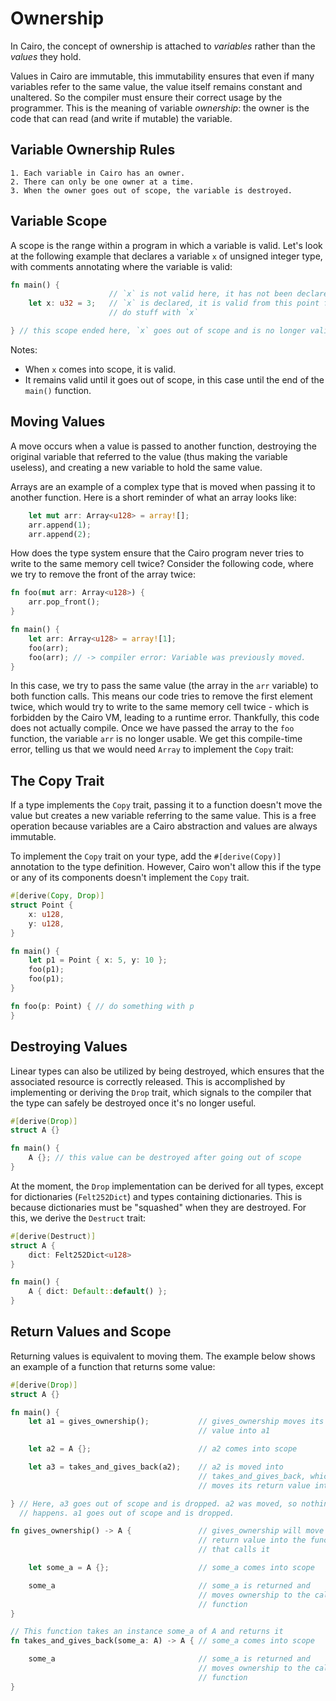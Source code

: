 # Ownership

In Cairo, the concept of ownership is attached to _variables_ rather than the _values_ they hold.

Values in Cairo are immutable, this immutability ensures that even if many variables refer to the same value, the value itself remains constant and unaltered.
So the compiler must ensure their correct usage by the programmer.
This is the meaning of variable _ownership_: the owner is the code that can read (and write if mutable) the variable.

## Variable Ownership Rules

```console
1. Each variable in Cairo has an owner.
2. There can only be one owner at a time.
3. When the owner goes out of scope, the variable is destroyed.
```

## Variable Scope

A scope is the range within a program in which a variable is valid.
Let's look at the following example that declares a variable `x` of unsigned integer type, with comments annotating where the variable is valid:

```rust
fn main() {
                      // `x` is not valid here, it has not been declared yet
    let x: u32 = 3;   // `x` is declared, it is valid from this point forward
                      // do stuff with `x`

} // this scope ended here, `x` goes out of scope and is no longer valid
```

Notes:

- When `x` comes into scope, it is valid.
- It remains valid until it goes out of scope, in this case until the end of the `main()` function.

## Moving Values

A move occurs when a value is passed to another function, destroying the original variable that referred to the value (thus making the variable useless), and creating a new variable to hold the same value.

Arrays are an example of a complex type that is moved when passing it to another function.
Here is a short reminder of what an array looks like:

```rust
    let mut arr: Array<u128> = array![];
    arr.append(1);
    arr.append(2);
```

How does the type system ensure that the Cairo program never tries to write to the same memory cell twice?
Consider the following code, where we try to remove the front of the array twice:

```rust
fn foo(mut arr: Array<u128>) {
    arr.pop_front();
}

fn main() {
    let arr: Array<u128> = array![1];
    foo(arr);
    foo(arr); // -> compiler error: Variable was previously moved.
}
```

In this case, we try to pass the same value (the array in the `arr` variable) to both function calls.
This means our code tries to remove the first element twice, which would try to write to the same memory cell twice - which is forbidden by the Cairo VM, leading to a runtime error.
Thankfully, this code does not actually compile.
Once we have passed the array to the `foo` function, the variable `arr` is no longer usable.
We get this compile-time error, telling us that we would need `Array` to implement the `Copy` trait:

## The Copy Trait

If a type implements the `Copy` trait, passing it to a function doesn't move the value but creates a new variable referring to the same value.
This is a free operation because variables are a Cairo abstraction and values are always immutable.

To implement the `Copy` trait on your type, add the `#[derive(Copy)]` annotation to the type definition.
However, Cairo won't allow this if the type or any of its components doesn't implement the `Copy` trait.

```rust
#[derive(Copy, Drop)]
struct Point {
    x: u128,
    y: u128,
}

fn main() {
    let p1 = Point { x: 5, y: 10 };
    foo(p1);
    foo(p1);
}

fn foo(p: Point) { // do something with p
}
```

## Destroying Values

Linear types can also be utilized by being destroyed, which ensures that the associated resource is correctly released.
This is accomplished by implementing or deriving the `Drop` trait, which signals to the compiler that the type can safely be destroyed once it's no longer useful.

```rust
#[derive(Drop)]
struct A {}

fn main() {
    A {}; // this value can be destroyed after going out of scope
}
```

At the moment, the `Drop` implementation can be derived for all types, except for dictionaries (`Felt252Dict`) and types containing dictionaries.
This is because dictionaries must be "squashed" when they are destroyed.
For this, we derive the `Destruct` trait:

```rust
#[derive(Destruct)]
struct A {
    dict: Felt252Dict<u128>
}

fn main() {
    A { dict: Default::default() };
}
```

## Return Values and Scope

Returning values is equivalent to moving them.
The example below shows an example of a function that returns some value:

```rust
#[derive(Drop)]
struct A {}

fn main() {
    let a1 = gives_ownership();           // gives_ownership moves its return
                                          // value into a1

    let a2 = A {};                        // a2 comes into scope

    let a3 = takes_and_gives_back(a2);    // a2 is moved into
                                          // takes_and_gives_back, which also
                                          // moves its return value into a3

} // Here, a3 goes out of scope and is dropped. a2 was moved, so nothing
  // happens. a1 goes out of scope and is dropped.

fn gives_ownership() -> A {               // gives_ownership will move its
                                          // return value into the function
                                          // that calls it

    let some_a = A {};                    // some_a comes into scope

    some_a                                // some_a is returned and
                                          // moves ownership to the calling
                                          // function
}

// This function takes an instance some_a of A and returns it
fn takes_and_gives_back(some_a: A) -> A { // some_a comes into scope

    some_a                                // some_a is returned and
                                          // moves ownership to the calling
                                          // function
}
```

